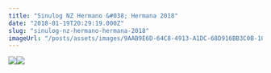 ```yaml
---
title: "Sinulog NZ Hermano &#038; Hermana 2018"
date: "2018-01-19T20:29:19.000Z"
slug: "sinulog-nz-hermano-hermana-2018"
imageUrl: "/posts/assets/images/9AAB9E6D-64C8-4913-A1DC-68D916BB3C0B-1024x769.jpeg"
---
```


![](https://i0.wp.com/santonino-nz.org/wp-content/uploads/2018/01/9AAB9E6D-64C8-4913-A1DC-68D916BB3C0B-1024x769.jpeg?resize=584%2C439)![](https://i0.wp.com/santonino-nz.org/wp-content/uploads/2018/01/2C2E34D7-D3A4-42C5-8128-76C239ABB826-1024x769.jpeg?resize=584%2C439)